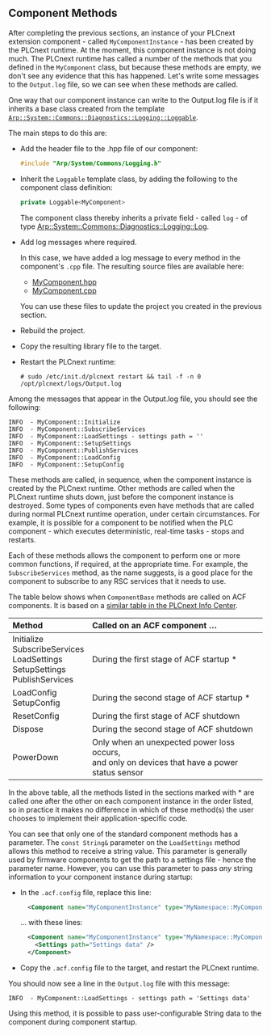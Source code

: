 ## Component Methods

After completing the previous sections, an instance of your PLCnext extension component - called `MyComponentInstance` - has been created by the PLCnext runtime. At the moment, this component instance is not doing much. The PLCnext runtime has called a number of the methods that you defined in the `MyComponent` class, but because these methods are empty, we don't see any evidence that this has happened. Let's write some messages to the `Output.log` file, so we can see when these methods are called.

One way that our component instance can write to the Output.log file is if it inherits a base class created from the template [`Arp::System::Commons::Diagnostics::Logging::Loggable`][loggable-doc].

The main steps to do this are:

- Add the header file to the .hpp file of our component:

   ```cpp
   #include "Arp/System/Commons/Logging.h"
   ```

- Inherit the `Loggable` template class, by adding the following to the component class definition:

   ```cpp
   private Loggable<MyComponent>
   ```

   The component class thereby inherits a private field - called `log` - of type [Arp::System::Commons::Diagnostics::Logging::Log][log-doc].

- Add log messages where required.

   In this case, we have added a log message to every method in the component's `.cpp` file. The resulting source files are available here:

   - [MyComponent.hpp][component-hpp]
   - [MyComponent.cpp][component-cpp]

   You can use these files to update the project you created in the previous section.

- Rebuild the project.

- Copy the resulting library file to the target.

- Restart the PLCnext runtime:

   ```text
   # sudo /etc/init.d/plcnext restart && tail -f -n 0 /opt/plcnext/logs/Output.log
   ```

Among the messages that appear in the Output.log file, you should see the following:

```text
INFO  - MyComponent::Initialize
INFO  - MyComponent::SubscribeServices
INFO  - MyComponent::LoadSettings - settings path = ''
INFO  - MyComponent::SetupSettings
INFO  - MyComponent::PublishServices
INFO  - MyComponent::LoadConfig
INFO  - MyComponent::SetupConfig
```

These methods are called, in sequence, when the component instance is created by the PLCnext runtime. Other methods are called when the PLCnext runtime shuts down, just before the component instance is destroyed. Some types of components even have methods that are called during normal PLCnext runtime operation, under certain circumstances. For example, it is possible for a component to be notified when the PLC component - which executes deterministic, real-time tasks - stops and restarts.

Each of these methods allows the component to perform one or more common functions, if required, at the appropriate time. For example, the `SubscribeServices` method, as the name suggests, is a good place for the component to subscribe to any RSC services that it needs to use.

The table below shows when `ComponentBase` methods are called on ACF components. It is based on a [similar table in the PLCnext Info Center][info-center].

| Method | Called on an ACF component … |
|:--|:--|
| Initialize<br/>SubscribeServices<br/>LoadSettings<br/>SetupSettings<br/>PublishServices | During the first stage of ACF startup * |
| LoadConfig<br/>SetupConfig<br/> | During the second stage of ACF startup * |
| ResetConfig | During the first stage of ACF shutdown |
| Dispose | During the second stage of ACF shutdown |
| PowerDown | Only when an unexpected power loss occurs,<br/>and only on devices that have a power status sensor |

In the above table, all the methods listed in the sections marked with * are called one after the other on each component instance in the order listed, so in practice it makes no difference in which of these method(s) the user chooses to implement their application-specific code.

You can see that only one of the standard component methods has a parameter. The `const String&` parameter on the `LoadSettings` method allows this method to receive a string value. This parameter is generally used by firmware components to get the path to a settings file - hence the parameter name. However, you can use this parameter to pass *any* string information to your component instance during startup:

- In the `.acf.config` file, replace this line:

  ```xml
    <Component name="MyComponentInstance" type="MyNamespace::MyComponent" library="MyProject" process="MyProcess" />
  ```

  ... with these lines:

  ```xml
    <Component name="MyComponentInstance" type="MyNamespace::MyComponent" library="MyProject" process="MyProcess">
      <Settings path="Settings data" />
    </Component>
  ```

- Copy the `.acf.config` file to the target, and restart the PLCnext runtime.

You should now see a line in the `Output.log` file with this message:

```text
INFO  - MyComponent::LoadSettings - settings path = 'Settings data'
```

Using this method, it is possible to pass user-configurable String data to the component during component startup.

[loggable-doc]: https://api.plcnext.help/api_docs_2021-0-LTS/classArp_1_1System_1_1Commons_1_1Diagnostics_1_1Logging_1_1Loggable_3_01Derived_00_01true_01_4.html
[log-doc]: https://api.plcnext.help/api_docs_2021-0-LTS/classArp_1_1System_1_1Commons_1_1Diagnostics_1_1Logging_1_1Log.html
[component-hpp]: samples/ch04-03-component-methods/MyProject/src/MyComponent.hpp
[component-cpp]: samples/ch04-03-component-methods/MyProject/src/MyComponent.cpp
[info-center]: https://plcnext.help/te/Programming/Cplusplus/PLM_Program_Library_Manager.htm
